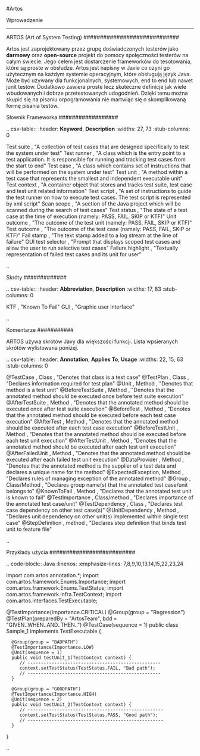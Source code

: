 #Artos

Wprowadzenie
************

ARTOS (Art of System Testing)
#############################



Artos jest zaprojektowany przez grupę doświadczonych testerów jako **darmowy** oraz **open-source** projekt do pomocy społęczności testerów na całym świecie.
Jego celem jest dostarczenie frameworków do tesotowania, które są proste w obsłudze. Artos jest napisny w Javie co czyni go użytecznym na każdym systemie operacyjnym, które obsługują język Java. Może być używany dla funkcjonalnych, systemowych, end to end lub nawet junit testów. Dodatkowo zawiera proste lecz skuteczne definicje jak wiele wbudowanych i dobrze przetestowanych udogodnień. Dzięki temu można skupić się na pisaniu orpogramowania nie martwiąc się o skomplikowaną formę pisania testów.

Słownik Frameworka
##################

.. csv-table:: 
   :header: **Keyword**, **Description**
   :widths: 27, 73
   :stub-columns: 0
   
   Test suite        , "A collection of test cases that are designed specifically to test the system under test"
   Test runner       , "A class which is the entry point to a test application. It is responsible for running and tracking test cases from the start to end"
   Test case         , "A class which contains set of instructions that will be performed on the system under test"
   Test unit         , "A method within a test case that represents the smallest and independent executable unit"
   Test context      , "A container object that stores and tracks test suite, test case and test unit related information"
   Test script       , "A set of instructions to guide the test runner on how to execute test cases. The test script is represented by xml script"
   Scan scope        , "A section of the Java project which will be scanned during the search of test cases"
   Test status       , "The state of a test case at the time of execution (namely: PASS, FAIL, SKIP or KTF)"
   Unit outcome      , "The outcome of the test unit (namely: PASS, FAIL, SKIP or KTF)"
   Test outcome      , "The outcome of the test case (namely: PASS, FAIL, SKIP or KTF)"
   Fail stamp        , "The text stamp added to a log stream at the line of failure"
   GUI test selector , "Prompt that displays scoped test cases and allow the user to run selective test cases"
   Failure highlight , "Textually representation of failed test cases and its unit for user"

..

Skróty
#############

.. csv-table:: 
   :header: **Abbreviation**, **Description**
   :widths: 17, 83
   :stub-columns: 0
   
   KTF , "Known To Fail"
   GUI , "Graphic user interface"

..

Komentarze
###########

ARTOS używa skrótów Javy dla większości funkcji. Lista wpsieranych skrótów wylistowana poniżej.

.. csv-table:: 
   :header: **Annotation**, **Applies To**, **Usage**
   :widths: 22, 15, 63
   :stub-columns: 0

   @TestCase         , Class         , "Denotes that class is a test case"
   @TestPlan         , Class         , "Declares information required for test plan"
   @Unit             , Method        , "Denotes that method is a test unit"
   @BeforeTestSuite  , Method        , "Denotes that the annotated method should be executed once before test suite execution"
   @AfterTestSuite   , Method        , "Denotes that the annotated method should be executed once after test suite execution"
   @BeforeTest       , Method        , "Denotes that the annotated method should be executed before each test case execution"
   @AfterTest        , Method        , "Denotes that the annotated method should be executed after each test case execution"
   @BeforeTestUnit   , Method        , "Denotes that the annotated method should be executed before each test unit execution"
   @AfterTestUnit    , Method        , "Denotes that the annotated method should be executed after each test unit execution"
   @AfterFailedUnit	 , Method 		 , "Denotes that the annotated method should be executed after each failed test unit execution"
   @DataProvider     , Method        , "Denotes that the annotated method is the supplier of a test data and declares a unique name for the method"
   @ExpectedException, Method        , "Declares rules of managing exception of the annotated method"
   @Group            , Class/Method  , "Declares group name(s) that the annotated test case/unit belongs to" 
   @KnownToFail      , Method        , "Declares that the annotated test unit is known to fail"
   @TestImportance   , Class/method  , "Declares importance of the annotated test case/unit"
   @TestDependency   , Class         , "Declares test case dependency on other test case(s)"
   @UnitDependency   , Method        , "Declares unit dependency on other unit(s) implemented within single test case"
   @StepDefinition   , method        , "Declares step definition that binds test unit to feature file"

..

Przykłady użycia
##########################

.. code-block:: Java
   :linenos: 
   :emphasize-lines: 7,8,9,10,13,14,15,22,23,24

   import com.artos.annotation.*;
   import com.artos.framework.Enums.Importance;
   import com.artos.framework.Enums.TestStatus;
   import com.artos.framework.infra.TestContext;
   import com.artos.interfaces.TestExecutable;

   @TestImportance(Importance.CRITICAL)
   @Group(group = "Regression")
   @TestPlan(preparedBy = "ArtosTeam", bdd = "GIVEN..WHEN..AND..THEN..")
   @TestCase(sequence = 1)
   public class Sample_1 implements TestExecutable {

      @Group(group = "BADPATH")
      @TestImportance(Importance.LOW)
      @Unit(sequence = 1)
      public void testUnit_1(TestContext context) {
         // --------------------------------------------------
         context.setTestStatus(TestStatus.FAIL, "Bad path");
         // --------------------------------------------------
      }
      
      @Group(group = "GOODPATH")
      @TestImportance(Importance.HIGH)
      @Unit(sequence = 2)
      public void testUnit_2(TestContext context) {
         // ---------------------------------------------------
         context.setTestStatus(TestStatus.PASS, "Good path");
         // ---------------------------------------------------
      }

   }

..
